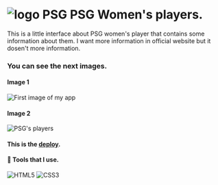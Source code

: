 # ![logo PSG](https://es.psg.fr/img/logos/psg-logo.png) PSG Women's players.

This is a little interface about PSG women's player that contains some information about them.
I want more information in official website but it dosen't more information.

### You can see the next images.
#### Image 1
![First image of my app](https://i.imgur.com/z5CUJtc.png)

#### Image 2
![PSG's players](https://i.imgur.com/qfbrCYY.png)
#### This is the [deploy](https://marcogeofis.github.io/PSG-Women/index.html).

#### :toolbox: Tools that I use.
![HTML5](https://img.shields.io/badge/-HTML5-000000?style=flat&logo=html5)
![CSS3](https://img.shields.io/badge/-CSS3-%231572B6?style=flat-square&logo=css3)


